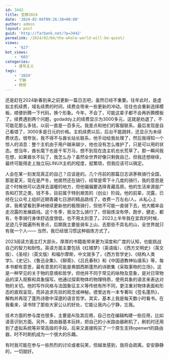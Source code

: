 ```yaml
---
id: 3442
title: 至静2024
date: '2024-02-04T09:26:38+00:00'
author: admin
layout: post
guid: 'http://farbank.net/?p=3442'
permalink: /2024/02/04/the-whole-world-will-be-quiet/
views:
    - '627'
bot_views:
    - '603'
categories:
    - 速写主义
tags:
    - '2024'
    - 宁静
    - 畅想
---
```


还是赶在2024新春到来之前更新一篇日志吧，虽然已经不重要。往年此时，是虚拟主机续费，域名续费的时间，续费会带来一些更新的冲动，往往也会重新选择模板，顺便折腾一下代码，换个形象。今年，不会了，可能这辈子都不会再折腾模板了。续费遇到两个问题，godaddy上的续费显示为3000多元，这就是劝退了，不可能花那么多钱，以前一直是一百多元。我差点和他们的客服联系，最后发现是自己看错了，3000多是日元的价格。主机续费以后，后台不能跳转，还显示为未续费状态，很夸张，我不得不与酋长站长联系，他手动给我处理了，然后我得知一个惊人的消息：整个主机由于用户越来越少，他也没有怎么维护了，只是可以用的状态。想当年，酋长麾下也是千军万马，想不到现在连主机也长荒草了。那一瞬间我在想，如果酋长不玩了，我怎么办？虽然全世界好像只剩我自己，但我还想继续，最终可能得走上独立玩LINUX主机的程度，挺繁琐，但我应该可以搞定。

人会在某一刻发现真正的自己？应该是的。几个月前的那篇日志讲茅秩骑行全国，那是夏天，现在是严冬，他居然还在骑行，经常是零下十几度的骑行，我的意思是这个时候他可以选择去温暖的地方，但他偏偏要选择青藏高原。他的生活来源是广告和打赏之类，钱不多，目前属于特别艰苦的（创业）阶段。他的前辈，况露，已经在公众号上组织近期青藏七日游的精品路线了，收费一万左右/人。从私心上讲，我希望看到茅峙继续更新他的极限骑行，但他不可能一直骑下去，他大概率会走况露的发展路线。这个冬季，我没怎么骑行了，但锻炼没有停，跑步，健走，都有，冬季骑行身体舒适度很低，也不用太刻意了。2023上半年我在宜宾的时候，足迹几乎踏遍所有景点，后期我主要是骑车上山，去那些不具名的山，全世界就只有我一个人—— 当然，我已经很习惯这种锻炼方式了。

2023阅读方面主打大部头，厚厚的书籍能带来更为深度和广度的认知，也能挑战自己的智力和耐性。英语方面主要包括《红楼梦》（英语版）、《西方文明史》（英文版）、《圣经》（英文版）和福尔摩斯，中文就多了，《西方哲学史》、《结构人类学》、《史记》、《鲁迅全集》、《聊斋》、《吕氏春秋》和《中国道教神仙谱系》等，每本书都有意思，最有意思的可能是弗朗西斯蓬热的诗歌集《采取事物的立场》，这是一种罕见的关于物的意境和哲学，但他并不同于常见的咏物及意象，是对日常物品的深入观察和具象描写。他通过探索物体的物理特质，使用具象的语言来表达对物的关切。他的写作风格与法国象征主义等传统有所不同，更注重对物体表面和形态的直观呈现，而非追求先验的观念或神秘。德里达有一本专著叫《签名蓬热》，解构并再现了蓬热诗歌中深邃的语言哲学。其实，基本上我是每天数小时看书。在我看来，读书除了那些大家公认的好处，它能让我内心宁静，忘我。

技术方面的参与度也很多，主要是AI及其应用，自己也在编辑构建一些应用，比如语音识别方面。另外，路由器基本玩转，把自己的小米路由器刷机了，刷机时还用到了虚拟系统等非常高级的手段，后来又直接购买了一个原生支持openwrt的路由器，时不时刷机成为一个很大的乐趣。

有时我可能在参与一些热烈的讨论或者玩笑，但越发感到，我将会疏离。安安静静的，一切就好。

